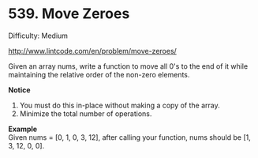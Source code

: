 # 539. Move Zeroes

Difficulty: Medium

http://www.lintcode.com/en/problem/move-zeroes/

Given an array nums, write a function to move all 0's to the end of it while maintaining the relative order of the non-zero elements.

**Notice**  

1. You must do this in-place without making a copy of the array.
2. Minimize the total number of operations.

**Example**  
Given nums = [0, 1, 0, 3, 12], after calling your function, nums should be [1, 3, 12, 0, 0].
